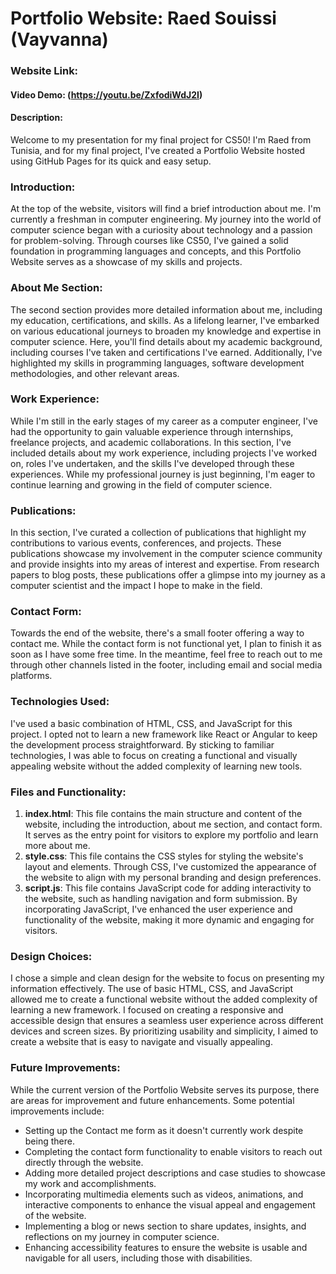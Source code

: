 # Portfolio Website: Raed Souissi (Vayvanna)

### Website Link: 

#### Video Demo: (https://youtu.be/ZxfodiWdJ2I)

#### Description:

Welcome to my presentation for my final project for CS50! I'm Raed from Tunisia, and for my final project, I've created a Portfolio Website hosted using GitHub Pages for its quick and easy setup.

### Introduction:

At the top of the website, visitors will find a brief introduction about me. I'm currently a freshman in computer engineering. My journey into the world of computer science began with a curiosity about technology and a passion for problem-solving. Through courses like CS50, I've gained a solid foundation in programming languages and concepts, and this Portfolio Website serves as a showcase of my skills and projects.

### About Me Section:

The second section provides more detailed information about me, including my education, certifications, and skills. As a lifelong learner, I've embarked on various educational journeys to broaden my knowledge and expertise in computer science. Here, you'll find details about my academic background, including courses I've taken and certifications I've earned. Additionally, I've highlighted my skills in programming languages, software development methodologies, and other relevant areas.

### Work Experience:

While I'm still in the early stages of my career as a computer engineer, I've had the opportunity to gain valuable experience through internships, freelance projects, and academic collaborations. In this section, I've included details about my work experience, including projects I've worked on, roles I've undertaken, and the skills I've developed through these experiences. While my professional journey is just beginning, I'm eager to continue learning and growing in the field of computer science.

### Publications:

In this section, I've curated a collection of publications that highlight my contributions to various events, conferences, and projects. These publications showcase my involvement in the computer science community and provide insights into my areas of interest and expertise. From research papers to blog posts, these publications offer a glimpse into my journey as a computer scientist and the impact I hope to make in the field.

### Contact Form:

Towards the end of the website, there's a small footer offering a way to contact me. While the contact form is not functional yet, I plan to finish it as soon as I have some free time. In the meantime, feel free to reach out to me through other channels listed in the footer, including email and social media platforms.

### Technologies Used:

I've used a basic combination of HTML, CSS, and JavaScript for this project. I opted not to learn a new framework like React or Angular to keep the development process straightforward. By sticking to familiar technologies, I was able to focus on creating a functional and visually appealing website without the added complexity of learning new tools.

### Files and Functionality:

1. **index.html**: This file contains the main structure and content of the website, including the introduction, about me section, and contact form. It serves as the entry point for visitors to explore my portfolio and learn more about me.
2. **style.css**: This file contains the CSS styles for styling the website's layout and elements. Through CSS, I've customized the appearance of the website to align with my personal branding and design preferences.
3. **script.js**: This file contains JavaScript code for adding interactivity to the website, such as handling navigation and form submission. By incorporating JavaScript, I've enhanced the user experience and functionality of the website, making it more dynamic and engaging for visitors.

### Design Choices:

I chose a simple and clean design for the website to focus on presenting my information effectively. The use of basic HTML, CSS, and JavaScript allowed me to create a functional website without the added complexity of learning a new framework. I focused on creating a responsive and accessible design that ensures a seamless user experience across different devices and screen sizes. By prioritizing usability and simplicity, I aimed to create a website that is easy to navigate and visually appealing.

### Future Improvements:

While the current version of the Portfolio Website serves its purpose, there are areas for improvement and future enhancements. Some potential improvements include:

- Setting up the Contact me form as it doesn't currently work despite being there.
- Completing the contact form functionality to enable visitors to reach out directly through the website.
- Adding more detailed project descriptions and case studies to showcase my work and accomplishments.
- Incorporating multimedia elements such as videos, animations, and interactive components to enhance the visual appeal and engagement of the website.
- Implementing a blog or news section to share updates, insights, and reflections on my journey in computer science.
- Enhancing accessibility features to ensure the website is usable and navigable for all users, including those with disabilities.

